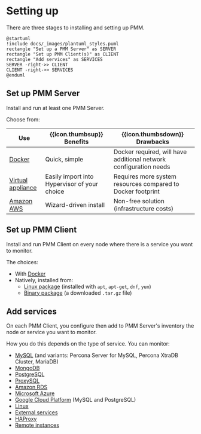 # Setting up

There are three stages to installing and setting up PMM.

```plantuml
@startuml
!include docs/_images/plantuml_styles.puml
rectangle "Set up a PMM Server" as SERVER
rectangle "Set up PMM Client(s)" as CLIENT
rectangle "Add services" as SERVICES
SERVER -right->> CLIENT
CLIENT -right->> SERVICES
@enduml
```

## Set up PMM Server

Install and run at least one PMM Server.

Choose from:

| Use                  | {{icon.thumbsup}} **Benefits**                | {{icon.thumbsdown}} **Drawbacks**
|----------------------|-----------------------------------------------|--------------------------------------
| [Docker]             | Quick, simple                                 | Docker required, will have additional network configuration needs
| [Virtual appliance]  | Easily import into Hypervisor of your choice  | Requires more system resources compared to Docker footprint
| [Amazon AWS]         | Wizard-driven install                         | Non-free solution (infrastructure costs)

## Set up PMM Client

Install and run PMM Client on every node where there is a service you want to monitor.

The choices:

- With [Docker](client/index.md#docker)
- Natively, installed from:
    - [Linux package](client/index.md#package-manager) (installed with `apt`, `apt-get`, `dnf`, `yum`)
    - [Binary package](client/index.md#binary-package) (a downloaded `.tar.gz` file)

## Add services

On each PMM Client, you configure then add to PMM Server's inventory the node or service you want to monitor.

How you do this depends on the type of service. You can monitor:

- [MySQL] (and variants: Percona Server for MySQL, Percona XtraDB Cluster, MariaDB)
- [MongoDB]
- [PostgreSQL]
- [ProxySQL]
- [Amazon RDS]
- [Microsoft Azure]
- [Google Cloud Platform] (MySQL and PostgreSQL)
- [Linux]
- [External services]
- [HAProxy]
- [Remote instances]


[MySQL]: client/mysql.md
[MongoDB]: client/mongodb.md
[PostgreSQL]: client/postgresql.md
[ProxySQL]: client/proxysql.md
[Amazon RDS]: client/aws.md
[Microsoft Azure]: client/azure.md
[Google Cloud Platform]: client/google.md
[Linux]: client/linux.md
[External services]: client/external.md
[HAProxy]: client/haproxy.md
[Remote instances]: client/remote.md
[dashboards]: ../details/dashboards/

[Docker]: server/docker.md
[virtual appliance]: server/virtual-appliance.md
[Amazon AWS]: server/aws.md
[easy install]: server/easy-install.md
